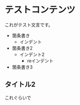 # テストコンテンツ

これがテスト文言です。

- 箇条書き
  - インデント
- 箇条書き2
  - インデント2
    - reインデント
- 箇条書き3

## タイトル2

これぐらいで
